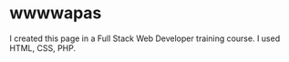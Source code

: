 # wwwwapas
I created this page in a Full Stack Web Developer training course. I used HTML, CSS, PHP.
